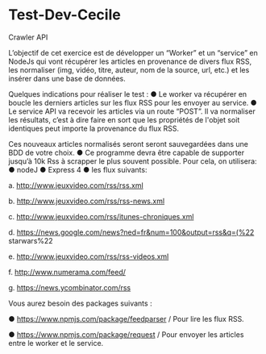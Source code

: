 # Test-Dev-Cecile
Crawler API

L’objectif de cet exercice est de développer un “Worker” et un “service” en NodeJs
qui vont récupérer les articles en provenance de divers flux RSS, les normaliser
(img, vidéo, titre, auteur, nom de la source, url, etc.) et les insérer dans une base de
données.

Quelques indications pour réaliser le test :
● Le worker va récupérer en boucle les derniers articles sur les flux RSS pour
les envoyer au service.
● Le service API va recevoir les articles via un route “POST”. Il va normaliser
les résultats, c’est à dire faire en sort que les propriétés de l'objet soit
identiques peut importe la provenance du flux RSS.

Ces nouveaux articles normalisés seront seront sauvegardées dans une BDD
de votre choix.
● Ce programme devra être capable de supporter jusqu’à 10k Rss à scrapper le
plus souvent possible.
Pour cela, on utilisera:
● nodeJ
● Express 4
● les flux suivants:

a. http://www.jeuxvideo.com/rss/rss.xml

b. http://www.jeuxvideo.com/rss/rss-news.xml

c. http://www.jeuxvideo.com/rss/itunes-chroniques.xml

d. https://news.google.com/news?ned=fr&num=100&output=rss&q=(%22
starwars%22

e. http://www.jeuxvideo.com/rss/rss-videos.xml

f. http://www.numerama.com/feed/

g. https://news.ycombinator.com/rss


Vous aurez besoin des packages suivants :

● https://www.npmjs.com/package/feedparser / Pour lire les flux RSS.

● https://www.npmjs.com/package/request / Pour envoyer les articles entre le
worker et le service.
